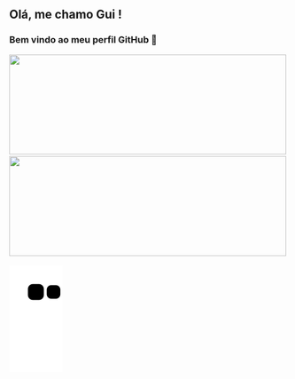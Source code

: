 ## Olá, me chamo Gui ! 
### Bem vindo ao meu perfil GitHub 👋

<div style = align: "center">
<a href="https://github.com/guifreiberger">
<img height="180em" width="500em" src="https://github-readme-stats.vercel.app/api/top-langs/?username=guifreiberger&layout=compact&langs_count=7&theme=dracula"/>
<img height="180em" width="500em" src="https://github-readme-stats.vercel.app/api?username=guifreiberger&show_icons=true&theme=dracula&include_all_commits=true&count_private=true"/>
</div>

![Snake animation](https://github.com/guifreiberger/guifreiberger/blob/output/github-contribution-grid-snake.svg)
